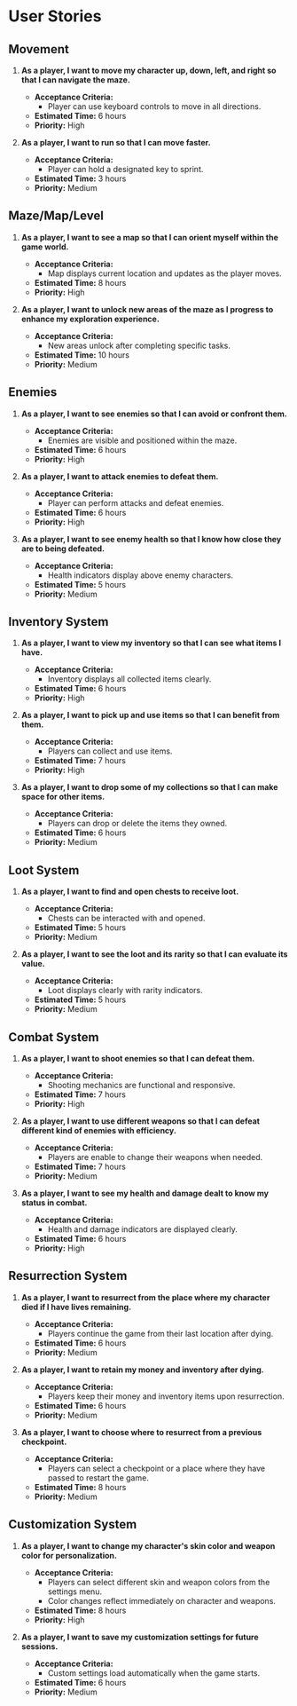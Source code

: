 # User Stories

## Movement

1. **As a player, I want to move my character up, down, left, and right so that I can navigate the maze.**
   - **Acceptance Criteria:**
      - Player can use keyboard controls to move in all directions.
   - **Estimated Time:** 6 hours
   - **Priority:** High

2. **As a player, I want to run so that I can move faster.**
   - **Acceptance Criteria:**
      - Player can hold a designated key to sprint.
   - **Estimated Time:** 3 hours
   - **Priority:** Medium


## Maze/Map/Level

1. **As a player, I want to see a map so that I can orient myself within the game world.**
   - **Acceptance Criteria:**
      - Map displays current location and updates as the player moves.
   - **Estimated Time:** 8 hours
   - **Priority:** High

2. **As a player, I want to unlock new areas of the maze as I progress to enhance my exploration experience.**
   - **Acceptance Criteria:**
      - New areas unlock after completing specific tasks.
   - **Estimated Time:** 10 hours
   - **Priority:** Medium


## Enemies

1. **As a player, I want to see enemies so that I can avoid or confront them.**
   - **Acceptance Criteria:**
      - Enemies are visible and positioned within the maze.
   - **Estimated Time:** 6 hours
   - **Priority:** High

2. **As a player, I want to attack enemies to defeat them.**
   - **Acceptance Criteria:**
      - Player can perform attacks and defeat enemies.
   - **Estimated Time:** 6 hours
   - **Priority:** High

3. **As a player, I want to see enemy health so that I know how close they are to being defeated.**
   - **Acceptance Criteria:**
      - Health indicators display above enemy characters.
   - **Estimated Time:** 5 hours
   - **Priority:** Medium


## Inventory System

1. **As a player, I want to view my inventory so that I can see what items I have.**
   - **Acceptance Criteria:**
      - Inventory displays all collected items clearly.
   - **Estimated Time:** 6 hours
   - **Priority:** High

2. **As a player, I want to pick up and use items so that I can benefit from them.**
   - **Acceptance Criteria:**
      - Players can collect and use items.
   - **Estimated Time:** 7 hours
   - **Priority:** High

3. **As a player, I want to drop some of my collections so that I can make space for other items.**
    - **Acceptance Criteria:**
        - Players can drop or delete the items they owned.
    - **Estimated Time:** 6 hours
    - **Priority:** Medium


## Loot System

1. **As a player, I want to find and open chests to receive loot.**
   - **Acceptance Criteria:**
      - Chests can be interacted with and opened.
   - **Estimated Time:** 5 hours
   - **Priority:** Medium

2. **As a player, I want to see the loot and its rarity so that I can evaluate its value.**
   - **Acceptance Criteria:**
      - Loot displays clearly with rarity indicators.
   - **Estimated Time:** 5 hours
   - **Priority:** Medium


## Combat System

1. **As a player, I want to shoot enemies so that I can defeat them.**
   - **Acceptance Criteria:**
      - Shooting mechanics are functional and responsive.
   - **Estimated Time:** 7 hours
   - **Priority:** High

2. **As a player, I want to use different weapons so that I can defeat different kind of enemies with efficiency.**
    - **Acceptance Criteria:**
        - Players are enable to change their weapons when needed.
    - **Estimated Time:** 7 hours
    - **Priority:** Medium
   
3. **As a player, I want to see my health and damage dealt to know my status in combat.**
   - **Acceptance Criteria:**
      - Health and damage indicators are displayed clearly.
   - **Estimated Time:** 6 hours
   - **Priority:** High


## Resurrection System

1. **As a player, I want to resurrect from the place where my character died if I have lives remaining.**
   - **Acceptance Criteria:**
      - Players continue the game from their last location after dying.
   - **Estimated Time:** 6 hours
   - **Priority:** Medium

2. **As a player, I want to retain my money and inventory after dying.**
   - **Acceptance Criteria:**
      - Players keep their money and inventory items upon resurrection.
   - **Estimated Time:** 6 hours
   - **Priority:** Medium

3. **As a player, I want to choose where to resurrect from a previous checkpoint.**
   - **Acceptance Criteria:**
      - Players can select a checkpoint or a place where they have passed to restart the game.
   - **Estimated Time:** 8 hours
   - **Priority:** Medium


## Customization System

1. **As a player, I want to change my character's skin color and weapon color for personalization.**
   - **Acceptance Criteria:**
      - Players can select different skin and weapon colors from the settings menu.
      - Color changes reflect immediately on character and weapons.
   - **Estimated Time:** 8 hours
   - **Priority:** High

2. **As a player, I want to save my customization settings for future sessions.**
   - **Acceptance Criteria:**
      - Custom settings load automatically when the game starts.
   - **Estimated Time:** 6 hours
   - **Priority:** Medium

